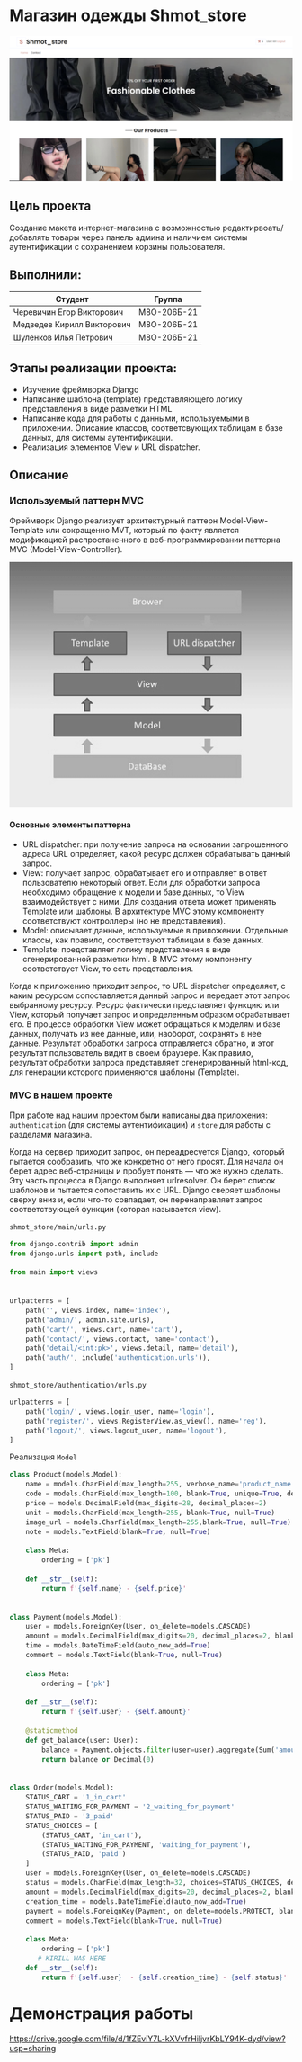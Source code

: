 Магазин одежды Shmot_store
============
![Заглавная страница сайта](https://github.com/LAshinCHE/shmot_store/blob/main/index.png)

Цель проекта
-------------
Создание макета интернет-магазина с возможностью редактирвоать/добавлять товары через панель админа и наличием системы аутентификации с сохранением корзины пользователя.

Выполнили:
-------------
| Студент                     | Группа             |
| --------------------------- |:------------------:| 
| Черевичин Егор Викторович   | М8О-206Б-21        | 
| Медведев Кирилл Викторович  |  М8О-206Б-21       | 
| Шуленков Илья Петрович      |  М8О-206Б-21       |   

Этапы реализации проекта:
-------------------------

- Изучение фреймворка Django
- Написание шаблона (template) представляющего логику представления в виде разметки HTML
- Написание кода для работы с данными, используемыми в приложении. Описание классов, соответсвующих таблицам в базе данных, для системы аутентификации.
- Реализация элементов View и URL dispatcher.

Описание
-----------

### Используемый паттерн MVC ###

Фреймворк Django реализует архитектурный паттерн Model-View-Template или сокращенно MVT, который по факту является модификацией распростаненного в веб-программировании паттерна MVC (Model-View-Controller). 

![MVC](https://github.com/LAshinCHE/shmot_store/blob/main/django_mvc.png)

#### Основные элементы паттерна ####
- URL dispatcher: при получение запроса на основании запрошенного адреса URL определяет, какой ресурс должен обрабатывать данный запрос.
- View: получает запрос, обрабатывает его и отправляет в ответ пользователю некоторый ответ. Если для обработки запроса необходимо обращение к модели и базе данных, то View взаимодействует с ними. Для создания ответа может применять Template или шаблоны. В архитектуре MVC этому компоненту соответствуют контроллеры (но не представления).
- Model: описывает данные, используемые в приложении. Отдельные классы, как правило, соответствуют таблицам в базе данных.
- Template: представляет логику представления в виде сгенерированной разметки html. В MVC этому компоненту соответствует View, то есть представления.

Когда к приложению приходит запрос, то URL dispatcher определяет, с каким ресурсом сопоставляется данный запрос и передает этот запрос выбранному ресурсу. Ресурс фактически представляет функцию или View, который получает запрос и определенным образом обрабатывает его. В процессе обработки View может обращаться к моделям и базе данных, получать из нее данные, или, наоборот, сохранять в нее данные. Результат обработки запроса отправляется обратно, и этот результат пользователь видит в своем браузере. Как правило, результат обработки запроса представляет сгенерированный html-код, для генерации которого применяются шаблоны (Template).

### MVC в нашем проекте ### 

При работе над нашим проектом были написаны два приложения: `authentication` (для системы аутентификации) и `store` для работы с разделами магазина.

Когда на сервер приходит запрос, он переадресуется Django, который пытается сообразить, что же конкретно от него просят. Для начала он берет адрес веб-страницы и пробует понять — что же нужно сделать. Эту часть процесса в Django выполняет urlresolver. Он берет список шаблонов и пытается сопоставить их с URL. Django сверяет шаблоны сверху вниз и, если что-то совпадает, он перенаправляет запрос соответствующей функции (которая называется view).

`shmot_store/main/urls.py`

```python
from django.contrib import admin
from django.urls import path, include

from main import views


urlpatterns = [
    path('', views.index, name='index'),
    path('admin/', admin.site.urls),
    path('cart/', views.cart, name='cart'),
    path('contact/', views.contact, name='contact'),
    path('detail/<int:pk>', views.detail, name='detail'),
    path('auth/', include('authentication.urls')),
]

```

`shmot_store/authentication/urls.py`
```python
urlpatterns = [
    path('login/', views.login_user, name='login'),
    path('register/', views.RegisterView.as_view(), name='reg'),
    path('logout/', views.logout_user, name='logout'),
]
```

Реализация `Model`

```python
class Product(models.Model):
    name = models.CharField(max_length=255, verbose_name='product_name')
    code = models.CharField(max_length=100, blank=True, unique=True, default=uuid.uuid4)
    price = models.DecimalField(max_digits=28, decimal_places=2)
    unit = models.CharField(max_length=255, blank=True, null=True)
    image_url = models.CharField(max_length=255,blank=True, null=True)
    note = models.TextField(blank=True, null=True)

    class Meta:
        ordering = ['pk']

    def __str__(self):
        return f'{self.name} - {self.price}'


class Payment(models.Model):
    user = models.ForeignKey(User, on_delete=models.CASCADE)
    amount = models.DecimalField(max_digits=20, decimal_places=2, blank=True, null=True)
    time = models.DateTimeField(auto_now_add=True)
    comment = models.TextField(blank=True, null=True)

    class Meta:
        ordering = ['pk']

    def __str__(self):
        return f'{self.user} - {self.amount}'

    @staticmethod
    def get_balance(user: User):
        balance = Payment.objects.filter(user=user).aggregate(Sum('amount'))['amount__sum']
        return balance or Decimal(0)


class Order(models.Model):
    STATUS_CART = '1_in_cart'
    STATUS_WAITING_FOR_PAYMENT = '2_waiting_for_payment'
    STATUS_PAID = '3_paid'
    STATUS_CHOICES = [
        (STATUS_CART, 'in_cart'),
        (STATUS_WAITING_FOR_PAYMENT, 'waiting_for_payment'),
        (STATUS_PAID, 'paid')
    ]
    user = models.ForeignKey(User, on_delete=models.CASCADE)
    status = models.CharField(max_length=32, choices=STATUS_CHOICES, default=STATUS_CART)
    amount = models.DecimalField(max_digits=20, decimal_places=2, blank=True, null=True)
    creation_time = models.DateTimeField(auto_now_add=True)
    payment = models.ForeignKey(Payment, on_delete=models.PROTECT, blank=True, null=True)
    comment = models.TextField(blank=True, null=True)

    class Meta:
        ordering = ['pk']
       # KIRILL WAS HERE
    def __str__(self):
        return f'{self.user}  - {self.creation_time} - {self.status}'

```
Демонстрация работы
====================

https://drive.google.com/file/d/1fZEviY7L-kXVvfrHiljvrKbLY94K-dyd/view?usp=sharing
